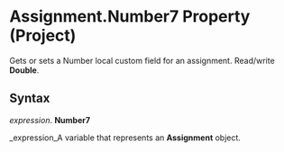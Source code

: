 
# Assignment.Number7 Property (Project)

Gets or sets a Number local custom field for an assignment. Read/write  **Double**.


## Syntax

 _expression_. **Number7**

 _expression_A variable that represents an  **Assignment** object.

